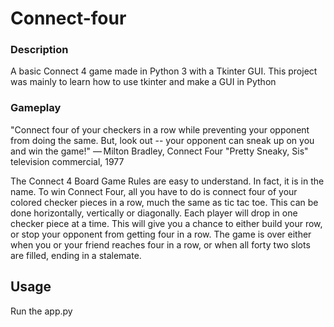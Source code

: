 # Connect-four
### Description
A basic Connect 4 game made in Python 3 with a Tkinter GUI. This project was mainly to learn how to use tkinter and make a GUI in Python
### Gameplay
"Connect four of your checkers in a row while preventing your opponent from doing the same. But, look out -- your opponent can sneak up on you and win the game!"
— Milton Bradley, Connect Four "Pretty Sneaky, Sis" television commercial, 1977

The Connect 4 Board Game Rules are easy to understand. In fact, it is in the name. To win Connect Four, all you have to do is connect four of your colored checker pieces in a row, much the same as tic tac toe. This can be done horizontally, vertically or diagonally. Each player will drop in one checker piece at a time. This will give you a chance to either build your row, or stop your opponent from getting four in a row.
The game is over either when you or your friend reaches four in a row, or when all forty two slots are filled, ending in a stalemate.

## Usage
Run the app.py 


